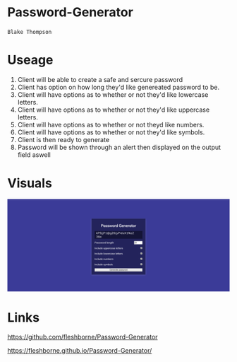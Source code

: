 # Password-Generator
    Blake Thompson
# Useage
1. Client will be able to create a safe and sercure password
2. Client has option on how long they'd like genereated password to be.
3. Client will have options as to whether or not they'd like lowercase letters.
4. Client will have options as to whether or not they'd like uppercase letters.
5. Client will have options as to whether or not theyd like numbers.
6. Client will have options as to whether or not they'd like symbols.
7. Client is then ready to generate
8. Password will be shown through an alert then displayed on the output field aswell

# Visuals

![Password Generator](Assets/Visuals/_C__Users_blake_bootcamp_Homework_Password-Generator_index.html.png)

# Links

https://github.com/fleshborne/Password-Generator

https://fleshborne.github.io/Password-Generator/
